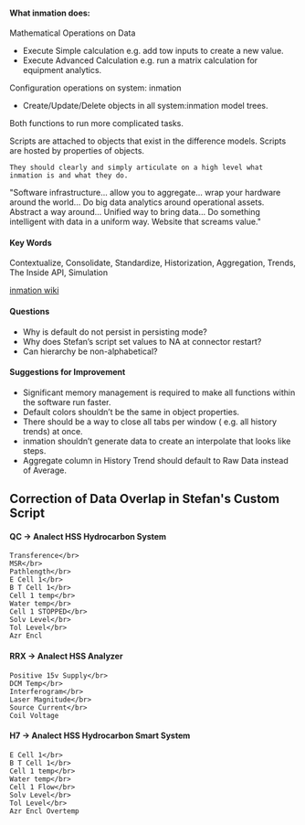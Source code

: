 #### What inmation does:

Mathematical Operations on Data
  * Execute Simple calculation e.g. add tow inputs to create a new value.
  * Execute Advanced Calculation e.g. run a matrix calculation for equipment analytics.
  
Configuration operations on system: inmation
  * Create/Update/Delete objects in all system:inmation model trees.

Both functions to run more complicated tasks.

Scripts are attached to objects that exist in the difference models.
Scripts are hosted by properties of objects.

```
They should clearly and simply articulate on a high level what inmation is and what they do.
```
"Software infrastructure... allow you to aggregate... wrap your hardware around the world...
Do big data analytics around operational assets.
Abstract a way around...
Unified way to bring data...
Do something intelligent with data in a uniform way. Website that screams value."

#### Key Words

Contextualize, Consolidate, Standardize, Historization, Aggregation, Trends, The Inside API, Simulation

[inmation wiki](https://inmation.com/wiki/index.php?title=Main_Page)

#### Questions

* Why is default do not persist in persisting mode?
* Why does Stefan’s script set values to NA at connector restart?
* Can hierarchy be non-alphabetical?

#### Suggestions for Improvement

* Significant memory management is required to make all functions within the software run faster.
* Default colors shouldn’t be the same in object properties.
* There should be a way to close all tabs per window ( e.g. all history trends) at once.
* inmation shouldn’t generate data to create an interpolate that looks like steps.
* Aggregate column in History Trend should default to Raw Data instead of Average.

## Correction of Data Overlap in Stefan's Custom Script

#### QC -> Analect HSS Hydrocarbon System

```
Transference</br>
MSR</br>
Pathlength</br>
E Cell 1</br>
B T Cell 1</br>
Cell 1 temp</br>
Water temp</br>
Cell 1 STOPPED</br>
Solv Level</br>
Tol Level</br>
Azr Encl
```
#### RRX -> Analect HSS Analyzer

```
Positive 15v Supply</br>
DCM Temp</br>
Interferogram</br>
Laser Magnitude</br>
Source Current</br>
Coil Voltage
```
#### H7 -> Analect HSS Hydrocarbon Smart System

```
E Cell 1</br>
B T Cell 1</br>
Cell 1 temp</br>
Water temp</br>
Cell 1 Flow</br>
Solv Level</br>
Tol Level</br>
Azr Encl Overtemp
```
